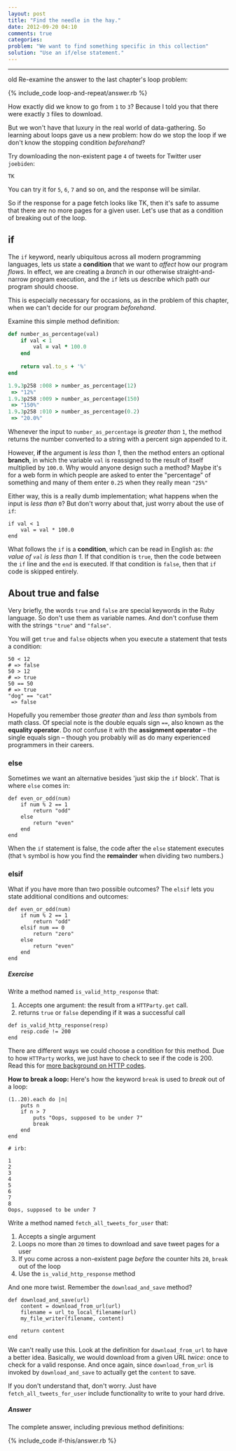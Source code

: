 ```yaml
---
layout: post
title: "Find the needle in the hay."
date: 2012-09-20 04:10
comments: true
categories: 
problem: "We want to find something specific in this collection"
solution: "Use an if/else statement."
---
```





---

old
Re-examine the answer to the last chapter's loop problem:

{% include_code loop-and-repeat/answer.rb %}


How exactly did we know to go from `1` to `3`? Because I told you that there were exactly `3` files to download.

But we won't have that luxury in the real world of data-gathering. So learning about loops gave us a new problem: how do we stop the loop if we don't know the stopping condition *beforehand*?


Try downloading the non-existent page `4` of tweets for Twitter user `joebiden`:

```
TK
```

You can try it for `5`, `6`, `7` and so on, and the response will be similar.

So if the response for a page fetch looks like TK, then it's safe to assume that there are no more pages for a given user. Let's use that as a condition of breaking out of the loop.



## if

The `if` keyword, nearly ubiquitous across all modern programming languages, lets us state a **condition** that we want to *affect* how our program *flows*. In effect, we are creating a *branch* in our otherwise straight-and-narrow program execution, and the `if` lets us describe which path our program should choose.

This is especially necessary for occasions, as in the problem of this chapter, when we can't decide for our program *beforehand*.

Examine this simple method definition:

``` ruby
def number_as_percentage(val)
	if val < 1
		val = val * 100.0
	end
	
	return val.to_s + '%'
end

1.9.3p258 :008 > number_as_percentage(12)
 => "12%" 
1.9.3p258 :009 > number_as_percentage(150)
 => "150%" 
1.9.3p258 :010 > number_as_percentage(0.2)
 => "20.0%" 
```


Whenever the input to `number_as_percentage` is *greater than* `1`, the method returns the number converted to a string with a percent sign appended to it.

However, **if** the argument is *less than 1*, then the method enters an optional **branch**, in which the variable `val` is reassigned to the result of itself multiplied by `100.0`. Why would anyone design such a method? Maybe it's for a web form in which people are asked to enter the "percentage" of something and many of them enter `0.25` when they really mean `"25%"`

Either way, this is a really dumb implementation; what happens when the input is *less than* `0`? But don't worry about that, just worry about the use of `if`:

```
if val < 1
	val = val * 100.0
end
```

What follows the `if` is a **condition**, which can be read in English as: *the value of `val` is less than 1*. If that condition is `true`, then the code between the `if` line and the `end` is executed. If that condition is `false`, then that `if` code is skipped entirely.


## About true and false

Very briefly, the words `true` and `false` are special keywords in the Ruby language. So don't use them as variable names. And don't confuse them with the strings `"true"` and `"false"`.

You will get `true` and `false` objects when you execute a statement that tests a condition:

```
50 < 12
# => false 
50 > 12
# => true 
50 == 50
# => true 
"dog" == "cat"
 => false 
```

Hopefully you remember those *greater than* and *less than* symbols from math class. Of special note is the double equals sign `==`, also known as the **equality operator**. Do *not* confuse it with the **assignment operator** &ndash; the single equals sign &ndash; though you probably will as do many experienced programmers in their careers.


### else

Sometimes we want an alternative besides 'just skip the `if` block'. That is where `else` comes in:


```
def even_or_odd(num)
	if num % 2 == 1
		return "odd"
	else
		return "even"
	end	
end
```

When the `if` statement is false, the code after the `else` statement executes (that `%` symbol is how you find the **remainder** when dividing two numbers.)


### elsif

What if you have more than two possible outcomes? The `elsif` lets you state additional conditions and outcomes:


```
def even_or_odd(num)
	if num % 2 == 1
		return "odd"
	elsif num == 0
		return "zero"
	else
		return "even"
	end	
end
```

##### Exercise

Write a method named `is_valid_http_response` that:  
1. Accepts one argument: the result from a `HTTParty.get` call.
2. returns `true` or `false` depending if it was a successful call


```
def is_valid_http_response(resp)
	resp.code != 200
end
```

There are different ways we could choose a condition for this method. Due to how `HTTParty` works, we just have to check to see if the code is 200. Read this for [more background on HTTP codes](http://en.wikipedia.org/wiki/List_of_HTTP_status_codes).




**How to break a loop:** Here's how the keyword `break` is used to *break* out of a loop:


```
(1..20).each do |n|
	puts n
	if n > 7
		puts "Oops, supposed to be under 7"
		break
	end
end

# irb: 

1
2
3
4
5
6
7
8
Oops, supposed to be under 7
```

Write a method named `fetch_all_tweets_for_user` that:
1. Accepts a single argument
2. Loops no more than `20` times to download and save tweet pages for a user
3. If you come across a non-existent page *before* the counter hits `20`, `break` out of the loop
4. Use the `is_valid_http_response` method

And one more twist. Remember the `download_and_save` method?

```
def download_and_save(url)
	content = download_from_url(url)
	filename = url_to_local_filename(url)
	my_file_writer(filename, content)
	
	return content
end
```

We can't really use this. Look at the definition for `download_from_url` to have a better idea. Basically, we would download from a given URL *twice*: once to check for a valid response. And once again, since `download_from_url` is invoked by `download_and_save` to actually get the `content` to save.

If you don't understand that, don't worry. Just have `fetch_all_tweets_for_user` include functionality to write to your hard drive.




##### Answer

The complete answer, including previous method definitions:

{% include_code if-this/answer.rb %}


